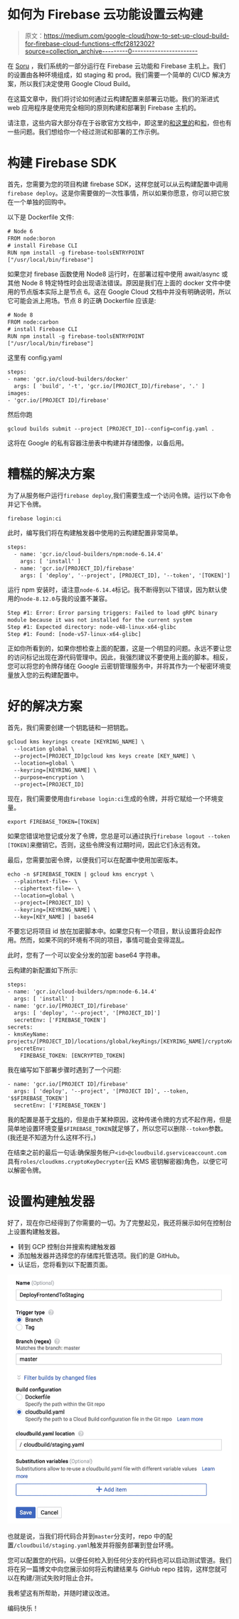 # 如何为 Firebase 云功能设置云构建

> 原文：<https://medium.com/google-cloud/how-to-set-up-cloud-build-for-firebase-cloud-functions-cffcf2812302?source=collection_archive---------0----------------------->

在 [Soru](http://soru.ai) ，我们系统的一部分运行在 Firebase 云功能和 Firebase 主机上。我们的设置由各种环境组成，如 staging 和 prod。我们需要一个简单的 CI/CD 解决方案，所以我们决定使用 Google Cloud Build。

在这篇文章中，我们将讨论如何通过云构建配置来部署云功能。我们的渐进式 web 应用程序是使用完全相同的原则构建和部署到 Firebase 主机的。

请注意，这些内容大部分存在于谷歌官方文档中，即这里的[和这里的](https://cloud.google.com/cloud-build/docs/configuring-builds/build-test-deploy-artifacts)和[和](https://cloud.google.com/cloud-build/docs/securing-builds/use-encrypted-secrets-credentials)，但也有一些问题。我们想给你一个经过测试和部署的工作示例。

# 构建 Firebase SDK

首先，您需要为您的项目构建 firebase SDK，这样您就可以从云构建配置中调用`firebase deploy`。这是你需要做的一次性事情，所以如果你愿意，你可以把它放在一个单独的回购中。

以下是 Dockerfile 文件:

```
# Node 6
FROM node:boron
# install Firebase CLI
RUN npm install -g firebase-toolsENTRYPOINT ["/usr/local/bin/firebase"]
```

如果您对 firebase 函数使用 Node8 运行时，在部署过程中使用 await/async 或其他 Node 8 特定特性时会出现语法错误。原因是我们在上面的 docker 文件中使用的节点版本实际上是节点 6。这在 Google Cloud 文档中并没有明确说明，所以它可能会派上用场。节点 8 的正确 Dockerfile 应该是:

```
# Node 8
FROM node:carbon
# install Firebase CLI
RUN npm install -g firebase-toolsENTRYPOINT ["/usr/local/bin/firebase"]
```

这里有 config.yaml

```
steps:
- name: 'gcr.io/cloud-builders/docker'
  args: [ 'build', '-t', 'gcr.io/[PROJECT_ID]/firebase', '.' ]
images:
- 'gcr.io/[PROJECT ID]/firebase'
```

然后你跑

```
gcloud builds submit --project [PROJECT_ID]--config=config.yaml .
```

这将在 Google 的私有容器注册表中构建并存储图像，以备后用。

# 糟糕的解决方案

为了从服务帐户运行`firebase deploy`,我们需要生成一个访问令牌。运行以下命令并记下令牌。

```
firebase login:ci
```

此时，编写我们将在构建触发器中使用的云构建配置非常简单。

```
steps:
  - name: 'gcr.io/cloud-builders/npm:node-6.14.4'
    args: [ 'install' ]
  - name: 'gcr.io/[PROJECT_ID]/firebase'
    args: [ 'deploy', '--project', [PROJECT_ID], '--token', '[TOKEN]']
```

运行 npm 安装时，请注意`node-6.14.4`标记。我不断得到以下错误，因为默认使用的`node-8.12.0`与我的设置不兼容。

```
Step #1: Error: Error parsing triggers: Failed to load gRPC binary module because it was not installed for the current system
Step #1: Expected directory: node-v48-linux-x64-glibc
Step #1: Found: [node-v57-linux-x64-glibc]
```

正如你所看到的，如果你想检查上面的配置，这是一个明显的问题。永远不要让您的访问标记出现在源代码管理中。因此，我强烈建议不要使用上面的脚本。相反，您可以将您的令牌存储在 Google 云密钥管理服务中，并将其作为一个秘密环境变量放入您的云构建配置中。

# 好的解决方案

首先，我们需要创建一个钥匙链和一把钥匙。

```
gcloud kms keyrings create [KEYRING_NAME] \
  --location global \
  --project=[PROJECT_ID]gcloud kms keys create [KEY_NAME] \
  --location=global \
  --keyring=[KEYRING_NAME] \
  --purpose=encryption \
  --project=[PROJECT_ID]
```

现在，我们需要使用由`firebase login:ci`生成的令牌，并将它赋给一个环境变量。

```
export FIREBASE_TOKEN=[TOKEN]
```

如果您错误地登记或分发了令牌，您总是可以通过执行`firebase logout --token [TOKEN]`来撤销它。否则，这些令牌没有过期时间，因此它们永远有效。

最后，您需要加密令牌，以便我们可以在配置中使用加密版本。

```
echo -n $FIREBASE_TOKEN | gcloud kms encrypt \
  --plaintext-file=- \
  --ciphertext-file=- \
  --location=global \
  --project=[PROJECT_ID] \
  --keyring=[KEYRING_NAME] \
  --key=[KEY_NAME] | base64
```

不要忘记将项目 id 放在加密脚本中。如果您只有一个项目，默认设置将会起作用。然而，如果不同的环境有不同的项目，事情可能会变得混乱。

此时，您有了一个可以安全分发的加密 base64 字符串。

云构建的新配置如下所示:

```
steps:
- name: 'gcr.io/cloud-builders/npm:node-6.14.4'
  args: [ 'install' ]
- name: 'gcr.io/[PROJECT_ID]/firebase'
  args: [ 'deploy', '--project', '[PROJECT_ID]']
  secretEnv: ['FIREBASE_TOKEN']
secrets:
- kmsKeyName: projects/[PROJECT_ID]/locations/global/keyRings/[KEYRING_NAME]/cryptoKeys/[KEY_NAME]
  secretEnv:
    FIREBASE_TOKEN: [ENCRYPTED_TOKEN]
```

我在编写如下部署步骤时遇到了一个问题:

```
- name: 'gcr.io/[PROJECT ID]/firebase'
  args: [ 'deploy', '--project', '[PROJECT ID]', --token, '$$FIREBASE_TOKEN']
  secretEnv: ['FIREBASE_TOKEN']
```

我的配置是基于[文档](https://cloud.google.com/cloud-build/docs/securing-builds/use-encrypted-secrets-credentials#example_build_request_using_an_encrypted_variable)的，但是由于某种原因，这种传递令牌的方式不起作用，但是简单地设置环境变量`$FIREBASE_TOKEN`就足够了，所以您可以删除`--token`参数。(我还是不知道为什么这样不行。)

在结束之前的最后一句话:确保服务帐户`<id>@cloudbuild.gserviceaccount.com`具有`roles/cloudkms.cryptoKeyDecrypter`(云 KMS 密钥解密器)角色，以便它可以解密令牌。

# 设置构建触发器

好了，现在你已经得到了你需要的一切。为了完整起见，我还将展示如何在控制台上设置构建触发器。

*   转到 GCP 控制台并搜索构建触发器
*   添加触发器并选择您的存储库托管选项。我们的是 GitHub。
*   认证后，您将看到以下配置页面。

![](img/a026c9948d39aefbb7dcf4afd2eeb43b.png)

也就是说，当我们将代码合并到`master`分支时，repo 中的配置`/cloudbuild/staging.yaml`触发并将服务部署到登台环境。

您可以配置您的代码，以便任何检入到任何分支的代码也可以启动测试管道。我们将在另一篇博文中向您展示如何将云构建结果与 GitHub repo 挂钩，这样您就可以在构建/测试失败时阻止合并。

我希望这有所帮助，并随时建议改进。

编码快乐！